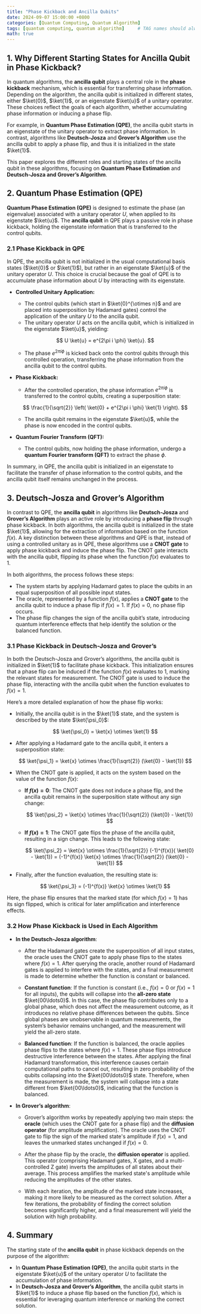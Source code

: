 ```yaml
---
title: "Phase Kickback and Ancilla Qubits"
date: 2024-09-07 15:00:00 +0800
categories: [Quantum Computing, Quantum Algorithm]
tags: [quantum computing, quantum algorithm]     # TAG names should always be lowercase
math: true
---
```


## **1. Why Different Starting States for Ancilla Qubit in Phase Kickback?**

In quantum algorithms, the **ancilla qubit** plays a central role in the **phase kickback** mechanism, which is essential for transferring phase information. Depending on the algorithm, the ancilla qubit is initialized in different states, either $\ket{0}$, $\ket{1}$, or an eigenstate $\ket{u}$ of a unitary operator. These choices reflect the goals of each algorithm, whether accumulating phase information or inducing a phase flip.

For example, in **Quantum Phase Estimation (QPE)**, the ancilla qubit starts in an eigenstate of the unitary operator to extract phase information. In contrast, algorithms like **Deutsch-Josza** and **Grover’s Algorithm** use the ancilla qubit to apply a phase flip, and thus it is initialized in the state $\ket{1}$.

This paper explores the different roles and starting states of the ancilla qubit in these algorithms, focusing on **Quantum Phase Estimation** and **Deutsch-Josza and Grover’s Algorithm**.

## **2. Quantum Phase Estimation (QPE)**

**Quantum Phase Estimation (QPE)** is designed to estimate the phase (an eigenvalue) associated with a unitary operator $U$, when applied to its eigenstate $\ket{u}$. The **ancilla qubit** in QPE plays a passive role in phase kickback, holding the eigenstate information that is transferred to the control qubits.

### **2.1 Phase Kickback in QPE**

In QPE, the ancilla qubit is not initialized in the usual computational basis states ($\ket{0}$ or $\ket{1}$), but rather in an eigenstate $\ket{u}$ of the unitary operator $U$. This choice is crucial because the goal of QPE is to accumulate phase information about $U$ by interacting with its eigenstate.

- **Controlled Unitary Application:**
    - The control qubits (which start in $\ket{0}^{\otimes n}$ and are placed into superposition by Hadamard gates) control the application of the unitary $U$ to the ancilla qubit.
    - The unitary operator $U$ acts on the ancilla qubit, which is initialized in the eigenstate $\ket{u}$, yielding:
    
    $$
    U \ket{u} = e^{2\pi i \phi} \ket{u}.
    $$
    
    - The phase $e^{2\pi i \phi}$ is kicked back onto the control qubits through this controlled operation, transferring the phase information from the ancilla qubit to the control qubits.
    
- **Phase Kickback:**
    - After the controlled operation, the phase information $e^{2\pi i \phi}$ is transferred to the control qubits, creating a superposition state:
    
    $$
    \frac{1}{\sqrt{2}} \left( \ket{0} + e^{2\pi i \phi} \ket{1} \right).
    $$
    
    - The ancilla qubit remains in the eigenstate $\ket{u}$, while the phase is now encoded in the control qubits.
    
- **Quantum Fourier Transform (QFT):**
    - The control qubits, now holding the phase information, undergo a **quantum Fourier transform (QFT)** to extract the phase $\phi$.

In summary, in QPE, the ancilla qubit is initialized in an eigenstate to facilitate the transfer of phase information to the control qubits, and the ancilla qubit itself remains unchanged in the process.

## **3. Deutsch-Josza and Grover’s Algorithm**

In contrast to QPE, the **ancilla qubit** in algorithms like **Deutsch-Josza** and **Grover’s Algorithm** plays an active role by introducing a **phase flip** through phase kickback. In both algorithms, the ancilla qubit is initialized in the state $\ket{1}$, allowing for the extraction of information based on the function $f(x)$. A key distinction between these algorithms and QPE is that, instead of using a controlled unitary as in QPE, these algorithms use a **CNOT gate** to apply phase kickback and induce the phase flip. The CNOT gate interacts with the ancilla qubit, flipping its phase when the function $f(x)$ evaluates to 1.  

In both algorithms, the process follows these steps:

- The system starts by applying Hadamard gates to place the qubits in an equal superposition of all possible input states.
- The oracle, represented by a function $f(x)$, applies a **CNOT gate** to the ancilla qubit to induce a phase flip if $f(x) = 1$. If $f(x) = 0$, no phase flip occurs.
- The phase flip changes the sign of the ancilla qubit’s state, introducing quantum interference effects that help identify the solution or the balanced function.

### **3.1 Phase Kickback in Deutsch-Josza and Grover’s**

In both the Deutsch-Josza and Grover’s algorithms, the ancilla qubit is initialized in $\ket{1}$ to facilitate phase kickback. This initialization ensures that a phase flip can be induced if the function $f(x)$ evaluates to 1, marking the relevant states for measurement. The CNOT gate is used to induce the phase flip, interacting with the ancilla qubit when the function evaluates to $f(x) = 1$.

Here’s a more detailed explanation of how the phase flip works:

- Initially, the ancilla qubit is in the $\ket{1}$ state, and the system is described by the state $\ket{\psi_0}$:
  
    $$
    \ket{\psi_0} = \ket{x} \otimes \ket{1}
    $$

- After applying a Hadamard gate to the ancilla qubit, it enters a superposition state:
  
    $$
    \ket{\psi_1} = \ket{x} \otimes \frac{1}{\sqrt{2}} (\ket{0} - \ket{1})
    $$

- When the CNOT gate is applied, it acts on the system based on the value of the function $f(x)$:
    - **If $f(x) = 0$**: The CNOT gate does not induce a phase flip, and the ancilla qubit remains in the superposition state without any sign change:
      
        $$
        \ket{\psi_2} = \ket{x} \otimes \frac{1}{\sqrt{2}} (\ket{0} - \ket{1})
        $$

    - **If $f(x) = 1$**: The CNOT gate flips the phase of the ancilla qubit, resulting in a sign change. This leads to the following state:
      
        $$
        \ket{\psi_2} = \ket{x} \otimes \frac{1}{\sqrt{2}} (-1)^{f(x)}( \ket{0} - \ket{1}) = (-1)^{f(x)} \ket{x} \otimes \frac{1}{\sqrt{2}} (\ket{0} - \ket{1})
        $$

- Finally, after the function evaluation, the resulting state is:
  
    $$
    \ket{\psi_3} = (-1)^{f(x)} \ket{x} \otimes \ket{1}
    $$

Here, the phase flip ensures that the marked state (for which $f(x) = 1$) has its sign flipped, which is critical for later amplification and interference effects.

### **3.2 How Phase Kickback is Used in Each Algorithm**

- **In the Deutsch-Josza algorithm**:
    - After the Hadamard gates create the superposition of all input states, the oracle uses the CNOT gate to apply phase flips to the states where $f(x) = 1$. After querying the oracle, another round of Hadamard gates is applied to interfere with the states, and a final measurement is made to determine whether the function is constant or balanced.
    
    - **Constant function**: If the function is constant (i.e., $f(x) = 0$ or $f(x) = 1$ for all inputs), the qubits will collapse into the **all-zero state** $\ket{00\ldots0}$. In this case, the phase flip contributes only to a global phase, which does not affect the measurement outcome, as it introduces no relative phase differences between the qubits. Since global phases are unobservable in quantum measurements, the system’s behavior remains unchanged, and the measurement will yield the all-zero state.

    - **Balanced function**: If the function is balanced, the oracle applies phase flips to the states where $f(x) = 1$. These phase flips introduce destructive interference between the states. After applying the final Hadamard transformation, this interference causes certain computational paths to cancel out, resulting in zero probability of the qubits collapsing into the $\ket{00\ldots0}$ state. Therefore, when the measurement is made, the system will collapse into a state different from $\ket{00\ldots0}$, indicating that the function is balanced.

- **In Grover’s algorithm**:
    - Grover’s algorithm works by repeatedly applying two main steps: the **oracle** (which uses the CNOT gate for a phase flip) and the **diffusion operator** (for amplitude amplification). The oracle uses the CNOT gate to flip the sign of the marked state's amplitude if $f(x) = 1$, and leaves the unmarked states unchanged if $f(x) = 0$.
    
    - After the phase flip by the oracle, the **diffusion operator** is applied. This operator (comprising Hadamard gates, X gates, and a multi-controlled Z gate) inverts the amplitudes of all states about their average. This process amplifies the marked state's amplitude while reducing the amplitudes of the other states.
    
    - With each iteration, the amplitude of the marked state increases, making it more likely to be measured as the correct solution. After a few iterations, the probability of finding the correct solution becomes significantly higher, and a final measurement will yield the solution with high probability.

## **4. Summary**

The starting state of the **ancilla qubit** in phase kickback depends on the purpose of the algorithm:

- In **Quantum Phase Estimation (QPE)**, the ancilla qubit starts in the eigenstate $\ket{u}$ of the unitary operator $U$ to facilitate the accumulation of phase information.
- In **Deutsch-Josza and Grover’s Algorithm**, the ancilla qubit starts in $\ket{1}$ to induce a phase flip based on the function $f(x)$, which is essential for leveraging quantum interference or marking the correct solution.
